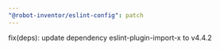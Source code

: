 ```yaml
---
"@robot-inventor/eslint-config": patch
---
```


fix(deps): update dependency eslint-plugin-import-x to v4.4.2
